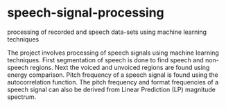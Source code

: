 # speech-signal-processing
processing of recorded and speech data-sets using machine learning techniques

The project involves processing of speech signals using machine learning techniques.
First segmentation of speech is done to find speech and non-speech regions.
Next the voiced and unvoiced regions are found using energy comparison. 
Pitch frequency of a speech signal is found using the autocorrelation function. 
The pitch frequency and format frequencies of a speech signal can also be derived from Linear Prediction (LP) magnitude spectrum.
